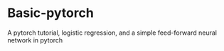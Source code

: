 # Basic-pytorch
A pytorch tutorial, logistic regression, and a simple feed-forward neural network in pytorch

